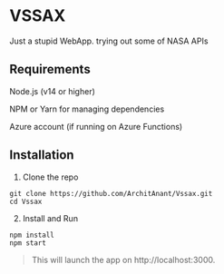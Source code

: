 # VSSAX
Just a stupid WebApp. trying out some of NASA APIs

## Requirements
Node.js (v14 or higher)

NPM or Yarn for managing dependencies

Azure account (if running on Azure Functions)

## Installation
1. Clone the repo
```
git clone https://github.com/ArchitAnant/Vssax.git
cd Vssax
```
2. Install and Run
```
npm install
npm start
```
> This will launch the app on http://localhost:3000.
